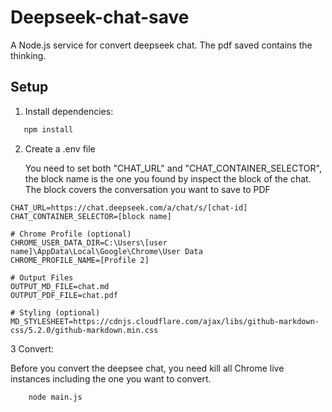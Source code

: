 # Deepseek-chat-save

A Node.js service for convert deepseek chat. The pdf saved contains the thinking.

## Setup

1. Install dependencies:
```bash
   npm install
```
 
2. Create a .env file
   
   You need to set both "CHAT_URL" and "CHAT_CONTAINER_SELECTOR", the block name is the one you found by inspect the block of the chat. The block covers the conversation you want to save to PDF
   
```
CHAT_URL=https://chat.deepseek.com/a/chat/s/[chat-id]
CHAT_CONTAINER_SELECTOR=[block name]

# Chrome Profile (optional)
CHROME_USER_DATA_DIR=C:\Users\[user name]\AppData\Local\Google\Chrome\User Data
CHROME_PROFILE_NAME=[Profile 2]

# Output Files
OUTPUT_MD_FILE=chat.md
OUTPUT_PDF_FILE=chat.pdf

# Styling (optional)
MD_STYLESHEET=https://cdnjs.cloudflare.com/ajax/libs/github-markdown-css/5.2.0/github-markdown.min.css
```
3 Convert:

Before you convert the deepsee chat, you need kill all Chrome live instances including the one you want to convert.
```
    node main.js
```
